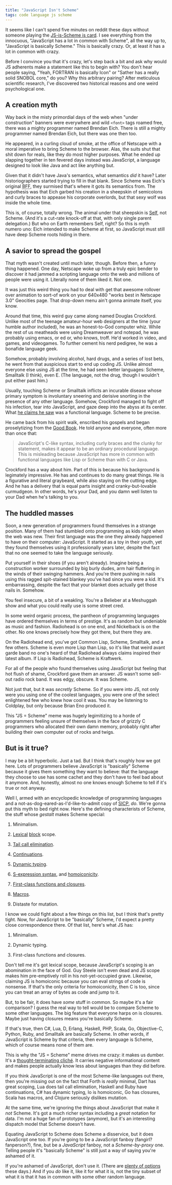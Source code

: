 ```yaml
---
title: "JavaScript Isn't Scheme"
tags: code language js scheme
---
```


It seems like I can't spend five minutes on reddit these days without someone
playing the [JS-is-Scheme is card][thread]. I see everything from the innocuous,
"JavaScript has a lot in common with Scheme", all the way up to, "JavaScript is
basically Scheme." This is basically crazy. Or, at least it has a lot in common
with crazy.

[thread]: http://www.reddit.com/r/programming/comments/1g7gw7/the_angular_team_is_porting_angularjs_to_dart/cahzqav

Before I convince you that it's crazy, let's step back a bit and ask why would
JS adherents make a statement like this to begin with? You don't hear people
saying, "Yeah, FORTRAN is basically Icon" or "Sather has a really solid SNOBOL
core," do you? Why this arbitrary pairing? After meticulous scientific research,
I've discovered two historical reasons and one weird psychological one.

## A creation myth

Way back in the misty primordial days of the web when "under construction"
banners were everywhere and wild `<font>` tags roamed free, there was a mighty
programmer named Brendan Eich. There is still a mighty programmer named Brendan
Eich, but there was one then too.

He appeared, in a curling cloud of smoke, at the office of Netscape with a moral
imperative to bring Scheme to the browser. Alas, the suits shut that shit down
for reals, like they do most higher purposes. What he ended up slapping together
in ten fevered days instead was JavaScript, a language designed to look like
Java and act like anything but.

Given that it didn't have Java's semantics, what semantics *did* it have? Later
historiographers started trying to fill in that blank. Since Scheme was Eich's
original <abbr title="best friend 4eva <3 <3 <3 ">BFF</abbr>, they surmised
that's where it gots its semantics from. The hypothesis was that Eich garbed his
creation in a sheepskin of semicolons and curly braces to appease his corporate
overlords, but that sexy wolf was inside the whole time.

This is, of course, totally wrong. The animal under that sheepskin is [Self][],
not Scheme. (And it's a cut-rate knock-off at that, with only single parent
delegation.) But who on Earth remembers Self, right? So this is myth numero uno:
Eich intended to make Scheme at first, so JavaScript must still have deep Scheme
roots hiding in there.

[self]: http://selflanguage.org/

## A savior to spread the gospel

That myth wasn't created until much later, though. Before then, a funny thing
happened. One day, Netscape woke up from a truly epic bender to discover it had
jammed a scripting language onto the web and millions of people were using it.
Literally none of them liked it. Not one.

It was just this weird thing you had to deal with get that awesome rollover over
animation to sort-of work on your 640x480 "works best in Netscape 3.0" Geocities
page. That drop-down menu ain't gonna animate itself, you know.

Around that time, this weird guy came along named Douglas Crockford. Unlike most
of the teenage amateur-hour web designers at the time (your humble author
included), he was an honest-to-God computer whiz. While the rest of us meatheads
were using Dreamweaver and notepad, he was probably using emacs, or ed or, who
knows, troff. He'd worked in video, and games, and videogames. To further cement
his nerd pedigree, he was a bonafide language geek.

Somehow, probably involving alcohol, hard drugs, and a series of lost bets, he
went from that auspicious start to end up coding JS. Unlike almost everyone else
using JS at the time, he had seen better languages: Scheme, Smalltalk (I think),
even E. (The language, not the drug, though I wouldn't put either past him.)

Usually, touching Scheme or Smalltalk inflicts an incurable disease whose
primary symptom is involuntary sneering and derisive snorting in the presence of
any other language. Somehow, Crockford managed to fight off his infection, tear
into JavaScript, and gaze deep into the abyss at its center. What [he claims he
saw][crock] was a functional language. Scheme to be precise.

[crock]: http://www.crockford.com/javascript/javascript.html

He came back from his spirit walk, enscribed his gospels and began proselytizing
from the [Good Book][]. He told anyone and everyone, often more than once that:

[good book]: http://www.amazon.com/dp/0596517742

> JavaScript's C-like syntax, including curly braces and the clunky for
> statement, makes it appear to be an ordinary procedural language. This is
> misleading because JavaScript has more in common with functional languages
> like Lisp or Scheme than with C or Java.

Crockford has a way about him. Part of this is because his background is
legimately impressive. He has and continues to do many great things. He is a
figurative and literal graybeard, while also staying on the cutting edge. And he
has a delivery that is equal parts insight and cranky-but-lovable curmudgeon. In
other words, he's your Dad, and you damn well listen to your Dad when he's
talking to you.

## The huddled masses

Soon, a new generation of programmers found themselves in a strange position.
Many of them had stumbled onto programming as kids right when the web was new.
Their first language was the one they already happened to have on their
computer: JavaScript. It started as a toy in their youth, yet they found
themselves using it professionally years later, despite the fact that no one
seemed to take the language seriously.

Put yourself in their shoes (if you aren't already). Imagine being a
construction worker surrounded by big burly dudes, arm hair fluttering in the
winds of their swinging hammers. And you're there pushing in nails using this
ragged spit-stained blankey you've had since you were a kid. It's embarrassing,
despite the fact that your blanket does actually get those nails in. Somehow.

You feel insecure, a bit of a weakling. You're a Belieber at a Meshuggah show
and what you could really use is some street cred.

In some weird organic process, the pantheon of programming languages have
ordered themselves in terms of prestige. It's as random but undeniable as music
and fashion. Radiohead is on one end, and Nickelback is on the other. No one
knows precisely how they got there, but there they are.

On the Radiohead end, you've got Common Lisp, Scheme, Smalltalk, and a few
others. Scheme is even more Lisp than Lisp, so it's like that weird avant garde
band no one's heard of that Radiohead always claims inspired their latest album.
If Lisp is Radiohead, Scheme is Kraftwerk.

For all of the people who found themselves using JavaScript but feeling that hot
flush of shame, Crockford gave them an answer. JS wasn't some sell-out radio
rock band. It was edgy, obscure. It was Scheme.

Not just that, but it was *secretly* Scheme. So if you were into JS, not only
were you using one of the coolest languages, you were one of the select
enlightened few who knew how cool it was. You may be listening to Coldplay, but
only because Brian Eno produced it.

This "JS = Scheme" meme was hugely legimitizing to a horde of programmers
feeling unsure of themselves in the face of grizzly C programmers who allocated
their own damn memory, probably right after building their own computer out of
rocks and twigs.

## But is it true?

I may be a bit hyperbolic. Just a tad. But I think that's roughly how we got
here. Lots of programmers believe JavaScript is "basically" Scheme because it
gives them something they want to believe: that the language they choose to use
has some cachet and they don't have to feel bad about it anymore. And, honestly,
almost no one knows enough Scheme to tell if it's true or not anyway.

Well I, armed with an encyclopedic knowledge of programming languages and a
not-as-dog-eared-as-I'd-like-to-admit copy of [SICP][], *do*. We're gonna put
this myth to bed right now. Here's the defining characterists of Scheme, the
stuff whose *gestalt* makes Scheme special:

[sicp]: http://mitpress.mit.edu/sicp/

1. Minimalism.

1. [Lexical][] [block][] scope.

1. [Tail call elimination][].

1. [Continuations][].

1. [Dynamic typing][].

1. [S-expression syntax][s-exprs], and [homoiconicity][].

1. [First-class functions and closures][closures].

1. [Macros](http://c2.com/cgi/wiki?SchemeMacroExamples).

1. Distaste for mutation.

[lexical]: http://c2.com/cgi/wiki?LexicalScoping
[block]: http://docs.racket-lang.org/reference/let.html
[tail call elimination]: http://stackoverflow.com/questions/310974/what-is-tail-call-optimization
[continuations]: http://lambda-the-ultimate.org/node/86
[dynamic typing]: http://c2.com/cgi/wiki?TypingQuadrant
[s-exprs]: https://en.wikipedia.org/wiki/S-expression
[homoiconicity]: http://calculist.org/blog/2012/04/17/homoiconicity-isnt-the-point/
[closures]: http://en.wikipedia.org/wiki/Closure_(computer_science)

I know we could fight about a few things on this list, but I think that's pretty
tight. Now, for JavaScript to be "basically" Scheme, I'd expect a pretty close
correspondence there. Of that list, here's what JS has:

1. Minimalism.

1. Dynamic typing.

1. First-class functions and closures.

Don't tell me it's got lexical scope, because JavaScript's scoping is an
abomination in the face of God. Guy Steele isn't even dead and JS scope makes
him pre-emptively roll in his not-yet-occupied grave. Likewise, claiming JS is
homoiconic because you can eval strings of code is nonsense. If that's the only
criteria for homoiconicity, then C is too, since you can treat an array of bytes
as code and jump to it.

But, to be fair, it does have *some* stuff in common. So maybe it's a fair
comparison? I guess the real way to tell would be to compare Scheme to some
other languages. The big feature that everyone harps on is closures. Maybe just
having closures means you're basically Scheme.

If that's true, then C#, Lua, D, Erlang, Haskell, PHP, Scala, Go, Objective-C,
Python, Ruby, and Smalltalk are basically Scheme. In other words, if JavaScript
is Scheme by that criteria, then every language is Scheme, which of course means
none of them are.

This is why the "JS = Scheme" meme drives me crazy: it makes us dumber. It's a
[thought-terminating cliché][cliche]. It carries negative informational content
and makes people actually know less about languages than they did before.

[cliche]: http://en.wikipedia.org/wiki/Thought-terminating_clich%C3%A9

If you think JavaScript is one of the most Scheme-like languages out there, then
you're missing out on the fact that Forth is *really* minimal, Dart has great
scoping, Lua does tail call elimination, Haskell and Ruby have continuations, C#
has dynamic typing, Io is homoiconic, Go has closures, Scala has macros, and
Clojure seriously dislikes mutation.

At the same time, we're ignoring the things about JavaScript that make it *not*
Scheme. It's got a much richer syntax including a *great* notation for data. I'm
not a huge fan of prototypes (anymore), but it's an interesting dispatch model
that Scheme doesn't have.

Equating JavaScript to Scheme does Scheme a disservice, but it does JavaScript
one too. If you're going to be a JavaScript fanboy (fangirl? fanperson?), fine,
but be a *JavaScript* fanboy, not a *Scheme-by-proxy* one. Telling people it's
"basically Scheme" is still just a way of saying you're ashamed of it.

If you're ashamed of JavaScript, don't use it. (There are [plenty of
options][js] these days.) And if you *do* like it, like it for what it is, not
the tiny subset of what it is that it has in common with some other random
language.

[js]: https://github.com/jashkenas/coffee-script/wiki/List-of-languages-that-compile-to-JS
